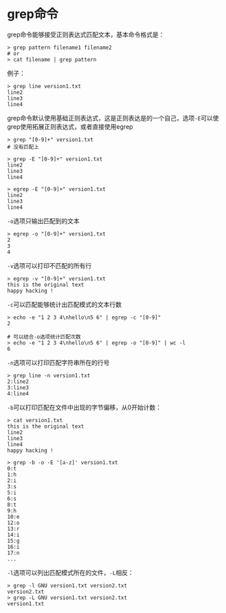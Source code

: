 # grep命令

grep命令能够接受正则表达式匹配文本，基本命令格式是：

```shell
> grep pattern filename1 filename2
# or
> cat filename | grep pattern
```

例子：

```shell
> grep line version1.txt
line2
line3
line4
```

grep命令默认使用基础正则表达式，这是正则表达是的一个自己，选项`-E`可以使grep使用拓展正则表达式，或者直接使用egrep

```shell
> grep "[0-9]+" version1.txt
# 没有匹配上

> grep -E "[0-9]+" version1.txt
line2
line3
line4

> egrep -E "[0-9]+" version1.txt
line2
line3
line4
```

`-o`选项只输出匹配到的文本

```shell
> egrep -o "[0-9]+" version1.txt
2
3
4
```

`-v`选项可以打印不匹配的所有行

```shell
> egrep -v "[0-9]+" version1.txt
this is the original text
happy hacking !
```

`-c`可以匹配能够统计出匹配模式的文本行数

```shell
> echo -e "1 2 3 4\nhello\n5 6" | egrep -c "[0-9]"
2

# 可以结合-o选项统计匹配次数
> echo -e "1 2 3 4\nhello\n5 6" | egrep -o "[0-9]" | wc -l
6
```

`-n`选项可以打印匹配字符串所在的行号

```shell
> grep line -n version1.txt
2:line2
3:line3
4:line4
```

`-b`可以打印匹配在文件中出现的字节偏移，从0开始计数：

```shell
> cat version1.txt
this is the original text
line2
line3
line4
happy hacking !

> grep -b -o -E '[a-z]' version1.txt
0:t
1:h
2:i
3:s
5:i
6:s
8:t
9:h
10:e
12:o
13:r
14:i
15:g
16:i
17:n
...
```

`-l`选项可以列出匹配模式所在的文件，`-L`相反：

```shell
> grep -l GNU version1.txt version2.txt
version2.txt
> grep -L GNU version1.txt version2.txt
version1.txt
```

